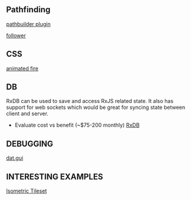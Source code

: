 ## Pathfinding

[pathbuilder plugin](https://github.com/samid737/phaser3-plugin-pathbuilder)

[follower](https://newdocs.phaser.io/docs/3.60.0/focus/Phaser.GameObjects.GameObjectFactory-follower)

## CSS

[animated fire](https://codepen.io/YusukeNakaya/pen/vJKwZw)

## DB

RxDB can be used to save and access RxJS related state. It also has support for web sockets which would be great for syncing state between client and server.

- Evaluate cost vs benefit (~$75-200 monthly)
  [RxDB](https://rxdb.info/quickstart.html)

## DEBUGGING

[dat.gui](https://barionleg.github.io/dat.gui/API.html)

## INTERESTING EXAMPLES

[Isometric Tileset](https://labs.phaser.io/edit.html?src=src/tilemap\isometric\isometric%20test.js)
